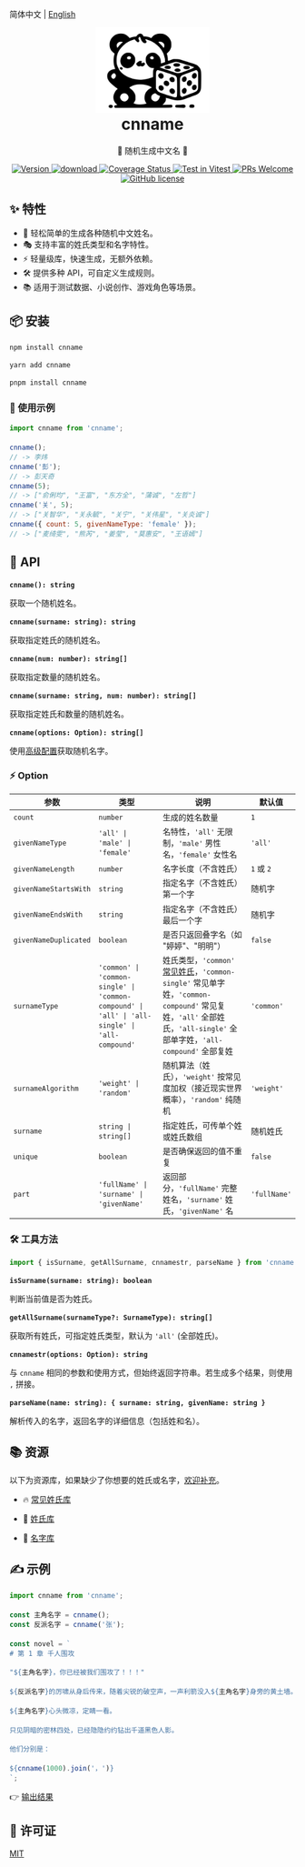简体中文 | [English](./README.zh-en.md)

<div align="center">
  <a href="https://github.com/yyz945947732/cnname">
    <img src="./public/logo.svg" alt="logo.svg" border="0" width="200" />
  </a>
  <h1 style="margin-top: 0;">cnname</h1>
  <p>👦 随机生成中文名 👧</p>
</div>

<p align="center">
  <a href="https://www.npmjs.com/package/cnname">
    <img src="https://img.shields.io/npm/v/cnname.svg" alt="Version" />
  </a>
  <a href="https://www.npmjs.com/package/cnname">
    <img src="https://img.shields.io/npm/dm/cnname.svg" alt="download" />
  </a>
  <a href="https://coveralls.io/github/yyz945947732/cnname?branch=master">
    <img
      src="https://coveralls.io/repos/github/yyz945947732/cnname/badge.svg?branch=master"
      alt="Coverage Status"
    />
  </a>
  <a href="https://vitest.dev">
    <img
      src="https://img.shields.io/badge/ Vitest-tested-6da13f.svg?logo=vitest&labelColor=edd532"
      alt="Test in Vitest"
    />
  </a>
  <a href="https://github.com/yyz945947732/cnname/pulls">
    <img
      src="https://img.shields.io/badge/PRs-welcome-brightgreen.svg"
      alt="PRs Welcome"
    />
  </a>
  <a href="https://github.com/yyz945947732/cnname/blob/master/LICENSE">
    <img
      src="https://img.shields.io/badge/license-MIT-blue.svg"
      alt="GitHub license"
    />
  </a>
</p>

## ✨ 特性

- 🎲 轻松简单的生成各种随机中文姓名。
- 🎭 支持丰富的姓氏类型和名字特性。
- ⚡ 轻量级库，快速生成，无额外依赖。
- 🛠 提供多种 API，可自定义生成规则。
- 📚 适用于测试数据、小说创作、游戏角色等场景。

## 📦 安装

```bash
npm install cnname
```

```bash
yarn add cnname
```

```bash
pnpm install cnname
```

### 🚀 使用示例

```js
import cnname from 'cnname';

cnname();
// -> 李炜
cnname('彭');
// -> 彭天奇
cnname(5);
// -> ["俞俐均", "王富", "东方全", "蒲诚", "左哲"]
cnname('关', 5);
// -> ["关智华", "关永毓", "关宁", "关伟星", "关炎诚"]
cnname({ count: 5, givenNameType: 'female' });
// -> ["麦绮雯", "熊芮", "姜莹", "莫惠安", "王语嫣"]
```

## 📖 API

**`cnname(): string`**

获取一个随机姓名。

**`cnname(surname: string): string`**

获取指定姓氏的随机姓名。

**`cnname(num: number): string[]`**

获取指定数量的随机姓名。

**`cnname(surname: string, num: number): string[]`**

获取指定姓氏和数量的随机姓名。

**`cnname(options: Option): string[]`**

使用[高级配置](#option)获取随机名字。

### ⚡ Option

| 参数 | 类型 | 说明 | 默认值 |
|------|------|------|------|
| `count` | `number` | 生成的姓名数量 | `1` |
| `givenNameType` | `'all' \| 'male' \| 'female'` | 名特性，`'all'` 无限制，`'male'` 男性名，`'female'` 女性名 | `'all'` |
| `givenNameLength` | `number` | 名字长度（不含姓氏） | `1` 或 `2` |
| `givenNameStartsWith` | `string` | 指定名字（不含姓氏）第一个字 | 随机字 |
| `givenNameEndsWith` | `string` | 指定名字（不含姓氏）最后一个字 | 随机字 |
| `givenNameDuplicated` | `boolean` | 是否只返回叠字名（如 "婷婷"、"明明"） | `false` |
| `surnameType` | `'common' \| 'common-single' \| 'common-compound' \| 'all' \| 'all-single' \| 'all-compound'` | 姓氏类型，`'common'` [常见姓氏](https://github.com/yyz945947732/cnname/blob/master/dict/commonSurname.json)，`'common-single'` 常见单字姓，`'common-compound'` 常见复姓，`'all'` 全部姓氏，`'all-single'` 全部单字姓，`'all-compound'` 全部复姓 | `'common'` |
| `surnameAlgorithm` | `'weight' \| 'random'` | 随机算法（姓氏），`'weight'` 按常见度加权（接近现实世界概率），`'random'` 纯随机 | `'weight'` |
| `surname` | `string \| string[]` | 指定姓氏，可传单个姓或姓氏数组 | 随机姓氏 |
| `unique` | `boolean` | 是否确保返回的值不重复 | `false` |
| `part` | `'fullName' \| 'surname' \| 'givenName'` | 返回部分，`'fullName'` 完整姓名，`'surname'` 姓氏，`'givenName'` 名 | `'fullName'` |

### 🛠️ 工具方法

```js
import { isSurname, getAllSurname, cnnamestr, parseName } from 'cnname';
```

**`isSurname(surname: string): boolean`**

判断当前值是否为姓氏。

**`getAllSurname(surnameType?: SurnameType): string[]`**

获取所有姓氏，可指定姓氏类型，默认为 `'all'` (全部姓氏)。

**`cnnamestr(options: Option): string`**

与 `cnname` 相同的参数和使用方式，但始终返回字符串。若生成多个结果，则使用 `,` 拼接。

**`parseName(name: string): { surname: string, givenName: string }`**

解析传入的名字，返回名字的详细信息（包括姓和名）。

## 📚 资源

以下为资源库，如果缺少了你想要的姓氏或名字，[欢迎补充](https://github.com/yyz945947732/cnname/pulls)。

- 🔥 [常见姓氏库](https://github.com/yyz945947732/cnname/blob/master/dict/commonSurname.json)

- 📖 [姓氏库](https://github.com/yyz945947732/cnname/blob/master/dict/allSurnames.json)

- 📝 [名字库](https://github.com/yyz945947732/cnname/blob/master/dict/words.json)

## ✍️ 示例

```js
import cnname from 'cnname';

const 主角名字 = cnname();
const 反派名字 = cnname('张');

const novel = `
# 第 1 章 千人围攻

"${主角名字}，你已经被我们围攻了！！！"

${反派名字}的厉啸从身后传来，随着尖锐的破空声，一声利箭没入${主角名字}身旁的黄土墙。

${主角名字}心头微凉，定睛一看。

只见阴暗的密林四处，已经隐隐约约钻出千道黑色人影。

他们分别是：

${cnname(1000).join('，')}
`;
```

👉 [输出结果](https://github.com/yyz945947732/cnname/blob/master/example/novel.md)

## 🔑 许可证

[MIT](https://github.com/yyz945947732/cnname/blob/master/LICENSE)
